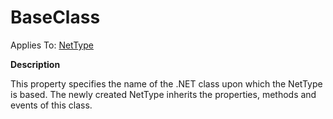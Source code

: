 




<h1 class="heading"><span class="name">BaseClass</span></h1>

Applies To: [NetType](../a-z/nettype.md)


**Description**


This property specifies the name of the .NET class upon which the NetType is based. The newly created NetType inherits the properties, methods and events of this class.



